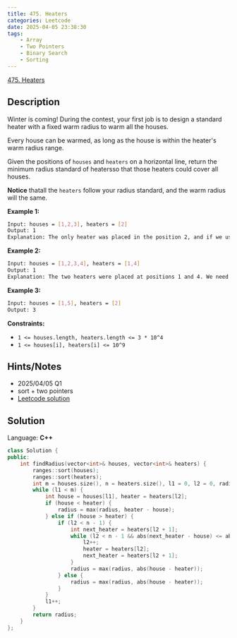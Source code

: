 ```yaml
---
title: 475. Heaters
categories: Leetcode
date: 2025-04-05 23:38:30
tags:
    - Array
    - Two Pointers
    - Binary Search
    - Sorting
---
```


[475. Heaters](https://leetcode.com/problems/heaters/description/?envType=company&envId=tiktok&favoriteSlug=tiktok-six-months)

## Description

Winter is coming! During the contest, your first job is to design a standard heater with a fixed warm radius to warm all the houses.

Every house can be warmed, as long as the house is within the heater's warm radius range.

Given the positions of `houses` and `heaters` on a horizontal line, return the minimum radius standard of heatersso that those heaters could cover all houses.

**Notice**  thatall the `heaters` follow your radius standard, and the warm radius will the same.

**Example 1:**

```bash
Input: houses = [1,2,3], heaters = [2]
Output: 1
Explanation: The only heater was placed in the position 2, and if we use the radius 1 standard, then all the houses can be warmed.
```

**Example 2:**

```bash
Input: houses = [1,2,3,4], heaters = [1,4]
Output: 1
Explanation: The two heaters were placed at positions 1 and 4. We need to use a radius 1 standard, then all the houses can be warmed.
```

**Example 3:**

```bash
Input: houses = [1,5], heaters = [2]
Output: 3
```

**Constraints:**

- `1 <= houses.length, heaters.length <= 3 * 10^4`
- `1 <= houses[i], heaters[i] <= 10^9`

## Hints/Notes

- 2025/04/05 Q1
- sort + two pointers
- [Leetcode solution](https://leetcode.cn/problems/heaters/solutions/1165760/gong-nuan-qi-by-leetcode-solution-rwui/)

## Solution

Language: **C++**

```C++
class Solution {
public:
    int findRadius(vector<int>& houses, vector<int>& heaters) {
        ranges::sort(houses);
        ranges::sort(heaters);
        int m = houses.size(), n = heaters.size(), l1 = 0, l2 = 0, radius = 0;
        while (l1 < m) {
            int house = houses[l1], heater = heaters[l2];
            if (house < heater) {
                radius = max(radius, heater - house);
            } else if (house > heater) {
                if (l2 < n - 1) {
                    int next_heater = heaters[l2 + 1];
                    while (l2 < n - 1 && abs(next_heater - house) <= abs(heater - house)) {
                        l2++;
                        heater = heaters[l2];
                        next_heater = heaters[l2 + 1];
                    }
                    radius = max(radius, abs(house - heater));
                } else {
                    radius = max(radius, abs(house - heater));
                }
            }
            l1++;
        }
        return radius;
    }
};
```
